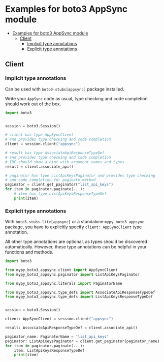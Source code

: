 <a id="examples-for-boto3-appsync-module"></a>

# Examples for boto3 AppSync module

- [Examples for boto3 AppSync module](#examples-for-boto3-appsync-module)
  - [Client](#client)
    - [Implicit type annotations](#implicit-type-annotations)
    - [Explicit type annotations](#explicit-type-annotations)

<a id="client"></a>

## Client

<a id="implicit-type-annotations"></a>

### Implicit type annotations

Can be used with `boto3-stubs[appsync]` package installed.

Write your `AppSync` code as usual, type checking and code completion should
work out of the box.

```python
import boto3


session = boto3.Session()

# client has type AppSyncClient
# and provides type checking and code completion
client = session.client("appsync")

# result has type AssociateApiResponseTypeDef
# and provides type checking and code completion
# IDE should show a hint with argument names and types
result = client.associate_api()

# paginator has type ListApiKeysPaginator and provides type checking
# and code completion for paginate method
paginator = client.get_paginator("list_api_keys")
for item in paginator.paginate(...):
    # item has type ListApiKeysResponseTypeDef
    print(item)
```

<a id="explicit-type-annotations"></a>

### Explicit type annotations

With `boto3-stubs-lite[appsync]` or a standalone `mypy_boto3_appsync` package,
you have to explicitly specify `client: AppSyncClient` type annotation.

All other type annotations are optional, as types should be discovered
automatically. However, these type annotations can be helpful in your functions
and methods.

```python
import boto3

from mypy_boto3_appsync.client import AppSyncClient
from mypy_boto3_appsync.paginator import ListApiKeysPaginator

from mypy_boto3_appsync.literals import PaginatorName

from mypy_boto3_appsync.type_defs import AssociateApiResponseTypeDef
from mypy_boto3_appsync.type_defs import ListApiKeysResponseTypeDef


session = boto3.Session()

client: AppSyncClient = session.client("appsync")

result: AssociateApiResponseTypeDef = client.associate_api()

paginator_name: PaginatorName = "list_api_keys"
paginator: ListApiKeysPaginator = client.get_paginator(paginator_name)
for item in paginator.paginate(...):
    item: ListApiKeysResponseTypeDef
    print(item)
```
